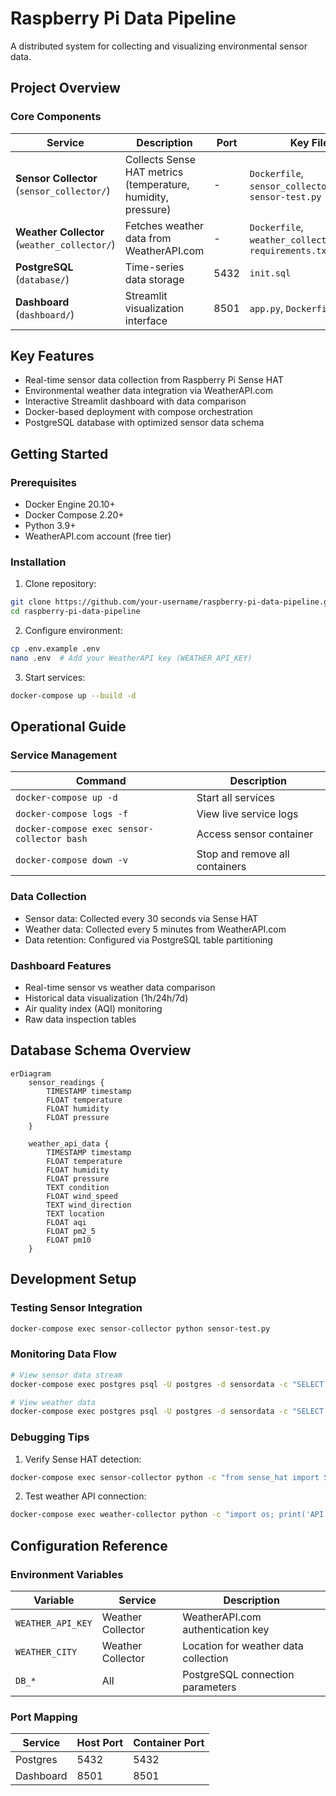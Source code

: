 # Raspberry Pi Data Pipeline

A distributed system for collecting and visualizing environmental sensor data.

## Project Overview

### Core Components
| Service | Description | Port | Key Files |
|---------|-------------|------|-----------|
| **Sensor Collector** (`sensor_collector/`) | Collects Sense HAT metrics (temperature, humidity, pressure) | - | `Dockerfile`, `sensor_collector_host.py`, `sensor-test.py` |
| **Weather Collector** (`weather_collector/`) | Fetches weather data from WeatherAPI.com | - | `Dockerfile`, `weather_collector.py`, `requirements.txt` |
| **PostgreSQL** (`database/`) | Time-series data storage | 5432 | `init.sql` |
| **Dashboard** (`dashboard/`) | Streamlit visualization interface | 8501 | `app.py`, `Dockerfile` |

## Key Features
- Real-time sensor data collection from Raspberry Pi Sense HAT
- Environmental weather data integration via WeatherAPI.com
- Interactive Streamlit dashboard with data comparison
- Docker-based deployment with compose orchestration
- PostgreSQL database with optimized sensor data schema

## Getting Started

### Prerequisites
- Docker Engine 20.10+
- Docker Compose 2.20+
- Python 3.9+
- WeatherAPI.com account (free tier)

### Installation
1. Clone repository:
```bash
git clone https://github.com/your-username/raspberry-pi-data-pipeline.git
cd raspberry-pi-data-pipeline
```

2. Configure environment:
```bash
cp .env.example .env
nano .env  # Add your WeatherAPI key (WEATHER_API_KEY)
```

3. Start services:
```bash
docker-compose up --build -d
```

## Operational Guide

### Service Management
| Command | Description |
|---------|-------------|
| `docker-compose up -d` | Start all services |
| `docker-compose logs -f` | View live service logs |
| `docker-compose exec sensor-collector bash` | Access sensor container |
| `docker-compose down -v` | Stop and remove all containers |

### Data Collection
- Sensor data: Collected every 30 seconds via Sense HAT
- Weather data: Collected every 5 minutes from WeatherAPI.com
- Data retention: Configured via PostgreSQL table partitioning

### Dashboard Features
- Real-time sensor vs weather data comparison
- Historical data visualization (1h/24h/7d)
- Air quality index (AQI) monitoring
- Raw data inspection tables

## Database Schema Overview
```mermaid
erDiagram
    sensor_readings {
        TIMESTAMP timestamp
        FLOAT temperature
        FLOAT humidity
        FLOAT pressure
    }
    
    weather_api_data {
        TIMESTAMP timestamp
        FLOAT temperature
        FLOAT humidity
        FLOAT pressure
        TEXT condition
        FLOAT wind_speed
        TEXT wind_direction
        TEXT location
        FLOAT aqi
        FLOAT pm2_5
        FLOAT pm10
    }
```

## Development Setup

### Testing Sensor Integration
```bash
docker-compose exec sensor-collector python sensor-test.py
```

### Monitoring Data Flow
```bash
# View sensor data stream
docker-compose exec postgres psql -U postgres -d sensordata -c "SELECT * FROM sensor_readings ORDER BY timestamp DESC LIMIT 10;"

# View weather data
docker-compose exec postgres psql -U postgres -d sensordata -c "SELECT timestamp,temperature,humidity FROM weather_api_data ORDER BY timestamp DESC LIMIT 5;"
```

### Debugging Tips
1. Verify Sense HAT detection:
```bash
docker-compose exec sensor-collector python -c "from sense_hat import SenseHat; print(SenseHat().get_temperature())"
```

2. Test weather API connection:
```bash
docker-compose exec weather-collector python -c "import os; print('API Key:', os.getenv('WEATHER_API_KEY'))"
```

## Configuration Reference

### Environment Variables
| Variable | Service | Description |
|----------|---------|-------------|
| `WEATHER_API_KEY` | Weather Collector | WeatherAPI.com authentication key |
| `WEATHER_CITY` | Weather Collector | Location for weather data collection |
| `DB_*` | All | PostgreSQL connection parameters |

### Port Mapping
| Service | Host Port | Container Port |
|---------|-----------|----------------|
| Postgres | 5432 | 5432 |
| Dashboard | 8501 | 8501 |
